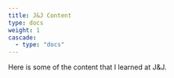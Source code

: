 ```yaml
---
title: J&J Content
type: docs
weight: 1
cascade:
  - type: "docs"
---
```


Here is some of the content that I learned at J&J.